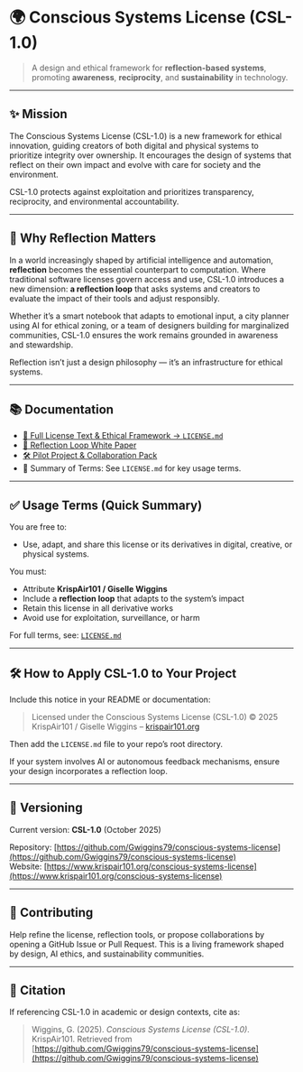 # 🌍 Conscious Systems License (CSL-1.0)

> A design and ethical framework for **reflection-based systems**, promoting **awareness**, **reciprocity**, and **sustainability** in technology.

---

## ✨ Mission

The Conscious Systems License (CSL-1.0) is a new framework for ethical innovation, guiding creators of both digital and physical systems to prioritize integrity over ownership. It encourages the design of systems that reflect on their own impact and evolve with care for society and the environment.

CSL-1.0 protects against exploitation and prioritizes transparency, reciprocity, and environmental accountability.

---

## 🧠 Why Reflection Matters

In a world increasingly shaped by artificial intelligence and automation, **reflection** becomes the essential counterpart to computation. Where traditional software licenses govern access and use, CSL-1.0 introduces a new dimension: **a reflection loop** that asks systems and creators to evaluate the impact of their tools and adjust responsibly.

Whether it’s a smart notebook that adapts to emotional input, a city planner using AI for ethical zoning, or a team of designers building for marginalized communities, CSL-1.0 ensures the work remains grounded in awareness and stewardship.

Reflection isn’t just a design philosophy — it’s an infrastructure for ethical systems.

---

## 📚 Documentation

- [📜 Full License Text & Ethical Framework → `LICENSE.md`](./LICENSE.md)
- [📘 Reflection Loop White Paper](./docs/reflection_loop_white_paper.pdf)
- [🛠️ Pilot Project & Collaboration Pack](./docs/reflection_loop_pilot_pack.pdf)
- 📄 Summary of Terms: See `LICENSE.md` for key usage terms.

---

## ✅ Usage Terms (Quick Summary)

You are free to:
- Use, adapt, and share this license or its derivatives in digital, creative, or physical systems.

You must:
- Attribute **KrispAir101 / Giselle Wiggins**
- Include a **reflection loop** that adapts to the system’s impact
- Retain this license in all derivative works
- Avoid use for exploitation, surveillance, or harm

For full terms, see: [`LICENSE.md`](./LICENSE.md)

---

## 🛠️ How to Apply CSL-1.0 to Your Project

Include this notice in your README or documentation:

> Licensed under the Conscious Systems License (CSL-1.0) © 2025 KrispAir101 / Giselle Wiggins – [krispair101.org](https://www.krispair101.org)

Then add the `LICENSE.md` file to your repo’s root directory.

If your system involves AI or autonomous feedback mechanisms, ensure your design incorporates a reflection loop.

---

## 🌱 Versioning

Current version: **CSL-1.0** (October 2025)

Repository: [https://github.com/Gwiggins79/conscious-systems-license](https://github.com/Gwiggins79/conscious-systems-license)  
Website: [https://www.krispair101.org/conscious-systems-license](https://www.krispair101.org/conscious-systems-license)

---

## 🤝 Contributing

Help refine the license, reflection tools, or propose collaborations by opening a GitHub Issue or Pull Request. This is a living framework shaped by design, AI ethics, and sustainability communities.

---

## 🧾 Citation

If referencing CSL-1.0 in academic or design contexts, cite as:

> Wiggins, G. (2025). *Conscious Systems License (CSL-1.0)*. KrispAir101. Retrieved from [https://github.com/Gwiggins79/conscious-systems-license](https://github.com/Gwiggins79/conscious-systems-license)

